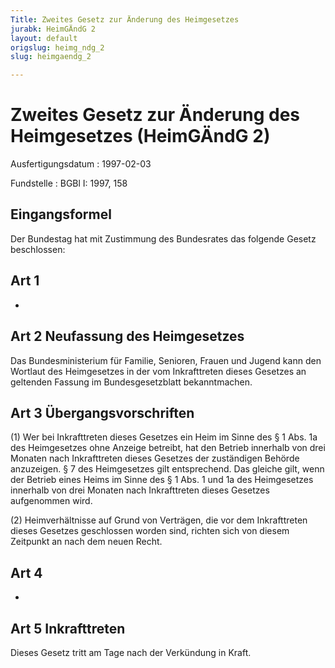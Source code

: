 ```yaml
---
Title: Zweites Gesetz zur Änderung des Heimgesetzes
jurabk: HeimGÄndG 2
layout: default
origslug: heimg_ndg_2
slug: heimgaendg_2

---
```


# Zweites Gesetz zur Änderung des Heimgesetzes (HeimGÄndG 2)

Ausfertigungsdatum
:   1997-02-03

Fundstelle
:   BGBl I: 1997, 158



## Eingangsformel

Der Bundestag hat mit Zustimmung des Bundesrates das folgende Gesetz
beschlossen:


## Art 1

-


## Art 2 Neufassung des Heimgesetzes

Das Bundesministerium für Familie, Senioren, Frauen und Jugend kann
den Wortlaut des Heimgesetzes in der vom Inkrafttreten dieses Gesetzes
an geltenden Fassung im Bundesgesetzblatt bekanntmachen.


## Art 3 Übergangsvorschriften

(1) Wer bei Inkrafttreten dieses Gesetzes ein Heim im Sinne des § 1
Abs. 1a des Heimgesetzes ohne Anzeige betreibt, hat den Betrieb
innerhalb von drei Monaten nach Inkrafttreten dieses Gesetzes der
zuständigen Behörde anzuzeigen. § 7 des Heimgesetzes gilt
entsprechend. Das gleiche gilt, wenn der Betrieb eines Heims im Sinne
des § 1 Abs. 1 und 1a des Heimgesetzes innerhalb von drei Monaten nach
Inkrafttreten dieses Gesetzes aufgenommen wird.

(2) Heimverhältnisse auf Grund von Verträgen, die vor dem
Inkrafttreten dieses Gesetzes geschlossen worden sind, richten sich
von diesem Zeitpunkt an nach dem neuen Recht.


## Art 4

-


## Art 5 Inkrafttreten

Dieses Gesetz tritt am Tage nach der Verkündung in Kraft.

